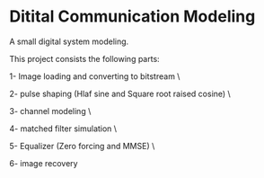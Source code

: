 # Ditital Communication Modeling
 A small digital system modeling.

 This project consists the following parts:
 
1- Image loading and converting to bitstream \\

2- pulse shaping (Hlaf sine and Square root raised cosine) \\

3- channel modeling \\

4- matched filter simulation \\

5- Equalizer (Zero forcing and MMSE) \\

6- image recovery

